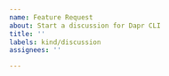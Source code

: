 ```yaml
---
name: Feature Request
about: Start a discussion for Dapr CLI
title: ''
labels: kind/discussion
assignees: ''

---
```


